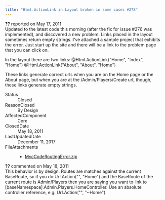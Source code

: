 ```yaml
---
title: "Html.ActionLink in Layout broken in some cases #278"
---
```

<div class="issue-report">
   <div class="issue-header"><b>??</b> reported on 
      <time datetime="2011-05-17T09:14:40.02-07:00" title="2011-05-17T09:14:40.02-07:00">May 17, 2011</time>
   </div>
   <div class="issue-message" markdown="1">Updated to the latest code this morning (after the fix for issue #276 was implemented), and discovered a new problem.  Links placed in the layout sometimes return empty strings.  I've attached a sample project that exhibits the error.  Just start up the site and there will be a link to the problem page that you can click on.

In the layout there are two links:
@Html.ActionLink("Home", "Index", "Home")
@Html.ActionLink("About", "About", "Home")

These links generate correct urls when you are on the Home page or the About page, but when you are at the /Admin/Players/Create url, though, these links generate empty strings.
      <!--markdown end-->
   </div>
   <div class="issue-footer">
      <dl>
         <dt>Status</dt>
         <dd>Closed</dd>
         <dt>ReasonClosed</dt>
         <dd>By Design</dd>
         <dt>AffectedComponent</dt>
         <dd>Core</dd>
         <dt>ClosedDate</dt>
         <dd>
            <time datetime="2011-05-18T08:42:27.853-07:00" title="2011-05-18T08:42:27.853-07:00">May 18, 2011</time>
         </dd>
         <dt>LastUpdatedDate</dt>
         <dd>
            <time datetime="2017-12-11T02:15:56.247-08:00" title="2017-12-11T02:15:56.247-08:00">December 11, 2017</time>
         </dd>
         <dt>FileAttachments</dt>
         <dd>
            <ul>
               <li><a href="attachments/278/MvcCodeRoutingError.zip">MvcCodeRoutingError.zip</a></li>
            </ul>
         </dd>
      </dl>
   </div>
</div>
<div id="comment-77659" class="issue-comment">
   <div class="issue-header"><b>??</b> commented on 
      <time datetime="2011-05-18T08:40:54.377-07:00" title="2011-05-18T08:40:54.377-07:00">May 18, 2011</time>
   </div>
   <div class="issue-message" markdown="1">This behavior is by design. Routes are matches against the current BaseRoute, so if you do Url.Action("", "Home") and the BaseRoute of the current route is Admin/Players then you are saying you want to link to [baseNamespace].Admin.Players.HomeController. Use an absolute controller reference, e.g. Url.Action("", "~Home").
      <!--markdown end-->
   </div>
</div>